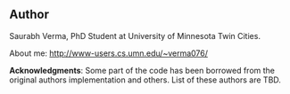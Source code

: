 ## Author

Saurabh Verma, PhD Student at University of Minnesota Twin Cities.

About me: <http://www-users.cs.umn.edu/~verma076/>

**Acknowledgments**: Some part of the code has been borrowed from the original authors implementation and others. List of these authors are TBD.